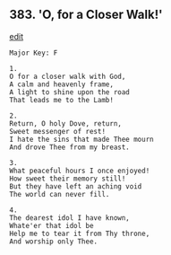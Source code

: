
## 383.  'O, for a Closer Walk!'
[edit](https://docs.google.com/document/d/1LNsVHiWBNiQLKVessXWF9Jt4qaByih9L/edit?mode=html)



    Major Key: F

    1.
    O for a closer walk with God,
    A calm and heavenly frame,
    A light to shine upon the road
    That leads me to the Lamb!

    2.
    Return, O holy Dove, return,
    Sweet messenger of rest!
    I hate the sins that made Thee mourn
    And drove Thee from my breast.

    3.
    What peaceful hours I once enjoyed!
    How sweet their memory still!
    But they have left an aching void
    The world can never fill.

    4.
    The dearest idol I have known,
    Whate'er that idol be
    Help me to tear it from Thy throne,
    And worship only Thee.
